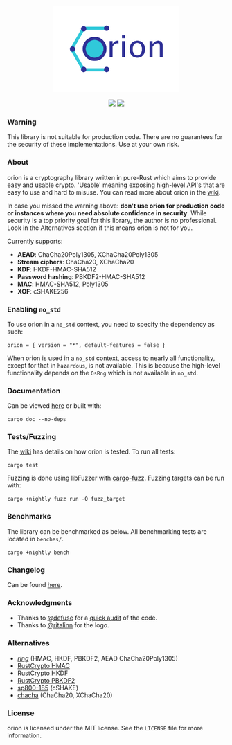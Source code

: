 <p align="center">
  <img src="logo/logo.png" alt="orion" height="200px">
</p>
<p align="center">
  <img src="https://travis-ci.org/brycx/orion.svg?branch=master">
  <img src="https://codecov.io/gh/brycx/orion/branch/master/graph/badge.svg">
</p>

### Warning
This library is not suitable for production code. There are no guarantees for the security of these implementations. Use at your own risk.


### About
orion is a cryptography library written in pure-Rust which aims to provide easy and usable crypto. 'Usable' meaning exposing high-level API's that are easy to use and hard to misuse. You can read more about orion in the [wiki](https://github.com/brycx/orion/wiki).


In case you missed the warning above: **don't use orion for production code or instances where you need absolute confidence in security**. While security is a top priority goal for this library, the author is no
professional. Look in the Alternatives section if this means orion is not for you.

Currently supports:
* **AEAD**: ChaCha20Poly1305, XChaCha20Poly1305
* **Stream ciphers**: ChaCha20, XChaCha20
* **KDF**: HKDF-HMAC-SHA512
* **Password hashing**: PBKDF2-HMAC-SHA512
* **MAC**: HMAC-SHA512, Poly1305
* **XOF**: cSHAKE256

### Enabling `no_std`
To use orion in a `no_std` context, you need to specify the dependency as such:

```
orion = { version = "*", default-features = false }
```

When orion is used in a `no_std` context, access to nearly all functionality, except for that in
`hazardous`, is not available. This is because the high-level functionality depends on the `OsRng`
which is not available in `no_std`.

### Documentation
Can be viewed [here](https://docs.rs/orion) or built with:

```
cargo doc --no-deps
```

### Tests/Fuzzing
The [wiki](https://github.com/brycx/orion/wiki/Testing-suite) has details on how orion is tested. To run all tests:
```
cargo test
```

Fuzzing is done using libFuzzer with [cargo-fuzz](https://github.com/rust-fuzz/cargo-fuzz). Fuzzing targets can be run with:
```
cargo +nightly fuzz run -O fuzz_target
```

### Benchmarks
The library can be benchmarked as below. All benchmarking tests are located in `benches/`.
```
cargo +nightly bench
```
### Changelog
Can be found [here](https://github.com/brycx/orion/releases).

### Acknowledgments
- Thanks to [@defuse](https://github.com/defuse) for a [quick audit](https://github.com/brycx/orion/issues/3) of the code.
- Thanks to [@ritalinn](https://github.com/ritalinn) for the logo.

### Alternatives
- [*ring*](https://crates.io/crates/ring) (HMAC, HKDF, PBKDF2, AEAD ChaCha20Poly1305)
- [RustCrypto HMAC](https://crates.io/crates/hmac)
- [RustCrypto HKDF](https://crates.io/crates/hkdf)
- [RustCrypto PBKDF2](https://crates.io/crates/pbkdf2)
- [sp800-185](https://crates.io/crates/sp800-185) (cSHAKE)
- [chacha](https://crates.io/crates/chacha) (ChaCha20, XChaCha20)

### License
orion is licensed under the MIT license. See the `LICENSE` file for more information.
